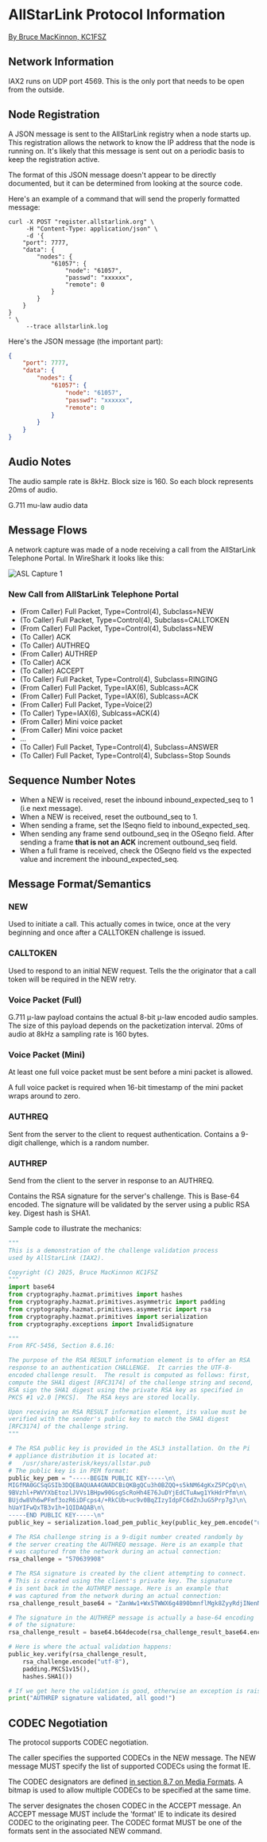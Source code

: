 # AllStarLink Protocol Information 

[By Bruce MacKinnon, KC1FSZ](https://www.qrz.com/db/kc1fsz)

## Network Information

IAX2 runs on UDP port 4569. This is the only port that needs to be open from the outside.

## Node Registration

A JSON message is sent to the AllStarLink registry
when a node starts up.  This registration allows the 
network to know the IP address that the node is running
on. It's likely that this message is sent out on a 
periodic basis to keep the registration active.

The format of this JSON message doesn't appear to be directly
documented, but it can be determined from looking at the 
source code.

Here's an example of a command that will send the 
properly formatted message:
```
curl -X POST "register.allstarlink.org" \
     -H "Content-Type: application/json" \
     -d '{ 
    "port": 7777,
    "data": { 
        "nodes": { 
            "61057": { 
                "node": "61057", 
                "passwd": "xxxxxx", 
                "remote": 0 
            } 
        } 
    } 
} 
' \
     --trace allstarlink.log
```
Here's the JSON message (the important part):
```json
{
    "port": 7777,
    "data": {
        "nodes": {
            "61057": {
                "node": "61057",
                "passwd": "xxxxxx",
                "remote": 0
            }
        }
    }
}
```

## Audio Notes

The audio sample rate is 8kHz. Block size is 160. So each block represents 20ms
of audio.

G.711 mu-law audio data 

## Message Flows

A network capture was made of a node receiving a call from the AllStarLink
Telephone Portal. In WireShark it looks like this:

![ASL Capture 1](asl-capture-1.jpg)

### New Call from AllStarLink Telephone Portal

* (From Caller) Full Packet, Type=Control(4), Subclass=NEW
* (To Caller)  Full Packet, Type=Control(4), Subclass=CALLTOKEN
* (From Caller) Full Packet, Type=Control(4), Subclass=NEW
* (To Caller) ACK
* (To Caller) AUTHREQ
* (From Caller) AUTHREP
* (To Caller) ACK
* (To Caller) ACCEPT
* (To Caller) Full Packet, Type=Control(4), Subclass=RINGING
* (From Caller) Full Packet, Type=IAX(6), Sublcass=ACK
* (From Caller) Full Packet, Type=IAX(6), Sublcass=ACK
* (From Caller) Full Packet, Type=Voice(2)
* (To Caller) Type=IAX(6), Sublcass=ACK(4)
* (From Caller) Mini voice packet
* (From Caller) Mini voice packet
* ...
* (To Caller) Full Packet, Type=Control(4), Subclass=ANSWER
* (To Caller) Full Packet, Type=Control(4), Subclass=Stop Sounds

## Sequence Number Notes

* When a NEW is received, reset the inbound inbound_expected_seq to 1 (i.e next message).
* When a NEW is received, reset the outbound_seq to 1.
* When sending a frame, set the ISeqno field to inbound_expected_seq.
* When sending any frame send outbound_seq in the OSeqno field. After sending a frame **that is not an ACK** increment outbound_seq field. 
* When a full frame is received, check the OSeqno field vs the expected value and increment the inbound_expected_seq.

## Message Format/Semantics

### NEW

Used to initiate a call. This actually comes in twice, once at the very 
beginning and once after a CALLTOKEN challenge is issued.

### CALLTOKEN 

Used to respond to an initial NEW request. Tells the the originator that
a call token will be required in the NEW retry.

### Voice Packet (Full)

G.711 μ-law payload contains the actual 8-bit μ-law encoded audio samples. The size of 
this payload depends on the packetization interval.  20ms of audio at 8kHz a sampling
rate is 160 bytes.

### Voice Packet (Mini)

At least one full voice packet must be sent before a mini packet is allowed. 

A full voice packet is required when 16-bit timestamp of the mini packet wraps around
to zero.

### AUTHREQ

Sent from the server to the client to request authentication. Contains a 9-digit challenge,
which is a random number.

### AUTHREP

Send from the client to the server in response to an AUTHREQ.

Contains the RSA signature for the server's challenge. This is Base-64 encoded. The 
signature will be validated by the server using a public RSA key. Digest hash is SHA1.

Sample code to illustrate the mechanics:

```python
"""
This is a demonstration of the challenge validation process 
used by AllStarLink (IAX2).

Copyright (C) 2025, Bruce MacKinnon KC1FSZ
"""
import base64
from cryptography.hazmat.primitives import hashes
from cryptography.hazmat.primitives.asymmetric import padding
from cryptography.hazmat.primitives.asymmetric import rsa
from cryptography.hazmat.primitives import serialization
from cryptography.exceptions import InvalidSignature

"""
From RFC-5456, Section 8.6.16:

The purpose of the RSA RESULT information element is to offer an RSA
response to an authentication CHALLENGE.  It carries the UTF-8-
encoded challenge result.  The result is computed as follows: first,
compute the SHA1 digest [RFC3174] of the challenge string and second,
RSA sign the SHA1 digest using the private RSA key as specified in
PKCS #1 v2.0 [PKCS].  The RSA keys are stored locally.

Upon receiving an RSA RESULT information element, its value must be
verified with the sender's public key to match the SHA1 digest
[RFC3174] of the challenge string.
"""

# The RSA public key is provided in the ASL3 installation. On the Pi
# appliance distribution it is located at:
#   /usr/share/asterisk/keys/allstar.pub
# The public key is in PEM format:
public_key_pem = "-----BEGIN PUBLIC KEY-----\n\
MIGfMA0GCSqGSIb3DQEBAQUAA4GNADCBiQKBgQCu3h0BZQQ+s5kNM64gKxZ5PCpQ\n\
9BVzhl+PWVYXbEtozlJVVs1BHpw90GsgScRoHh4E76JuDYjEdCTuAwg1YkHdrPfm\n\
BUjdw8Vh6wPFmf3ozR6iDFcps4/+RkCUb+uc9v0BqZIzyIdpFC6dZnJuG5Prp7gJ\n\
hUaYIFwQxTB3v1h+1QIDAQAB\n\
-----END PUBLIC KEY-----\n"
public_key = serialization.load_pem_public_key(public_key_pem.encode("utf-8"))

# The RSA challenge string is a 9-digit number created randomly by 
# the server creating the AUTHREQ message. Here is an example that 
# was captured from the network during an actual connection:
rsa_challenge = "570639908"

# The RSA signature is created by the client attempting to connect.
# This is created using the client's private key. The signature
# is sent back in the AUTHREP message. Here is an example that
# was captured from the network during an actual connection:
rsa_challenge_result_base64 = "ZanWw1+Wx5TWWX6g4890bmnflMgk8ZyyRdjINenNmzq3eYWfPMpcfMFIrHfX0gxOzGeNflcbOqr1m6GMnCoE92h+fMlIEZceUuCZXh+GZ4ywiy3RJluvE/Cj/vkh5Af38jb5PjT2dJB/HMZ8mSZ7qDQgcjjotNRmWVGhAMte9Nc="

# The signature in the AUTHREP message is actually a base-64 encoding 
# of the signature:
rsa_challenge_result = base64.b64decode(rsa_challenge_result_base64.encode("utf-8"))

# Here is where the actual validation happens:
public_key.verify(rsa_challenge_result,
    rsa_challenge.encode("utf-8"), 
    padding.PKCS1v15(), 
    hashes.SHA1())

# If we get here the validation is good, otherwise an exception is raised
print("AUTHREP signature validated, all good!")
```
## CODEC Negotiation

The protocol supports CODEC negotiation.  

The caller specifies the supported CODECs in the NEW 
message. The NEW message MUST specify the list of
supported CODECs using the format IE.

The CODEC designators are defined [in section 8.7 on
Media Formats](https://datatracker.ietf.org/doc/html/rfc5456#section-8.7). A bitmap is used to allow
multiple CODECs to be specified at the same time.

The server designates the chosen CODEC in the ACCEPT
message. An ACCEPT message MUST include the 'format' 
IE to indicate its desired CODEC to the originating 
peer.  The CODEC format MUST be one of the formats
sent in the associated NEW command.

